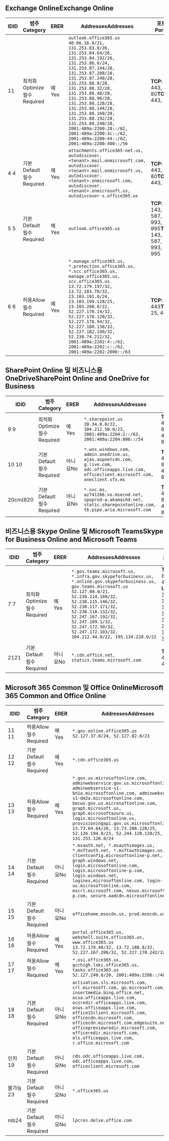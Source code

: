 <!--THIS FILE IS AUTOMATICALLY GENERATED. MANUAL CHANGES WILL BE OVERWRITTEN.-->
<!--Please contact the Office 365 Endpoints team with any questions.-->
<!--USGovGCCHigh endpoints version 2020010200-->
<!--File generated 2020-01-02 11:00:11.2921-->

## <a name="exchange-online"></a><span data-ttu-id="89fda-101">Exchange Online</span><span class="sxs-lookup"><span data-stu-id="89fda-101">Exchange Online</span></span>

<span data-ttu-id="89fda-102">ID</span><span class="sxs-lookup"><span data-stu-id="89fda-102">ID</span></span> | <span data-ttu-id="89fda-103">범주</span><span class="sxs-lookup"><span data-stu-id="89fda-103">Category</span></span> | <span data-ttu-id="89fda-104">ER</span><span class="sxs-lookup"><span data-stu-id="89fda-104">ER</span></span> | <span data-ttu-id="89fda-105">Addresses</span><span class="sxs-lookup"><span data-stu-id="89fda-105">Addresses</span></span> | <span data-ttu-id="89fda-106">포트</span><span class="sxs-lookup"><span data-stu-id="89fda-106">Ports</span></span>
-- | -------------------- | --- | ------------------------------------------------------------------------------------------------------------------------------------------------------------------------------------------------------------------------------------------------------------------------------------------------------------------------------------------------------------------------------------------------------------------------------------------------ | -------------------------------
<span data-ttu-id="89fda-107">1</span><span class="sxs-lookup"><span data-stu-id="89fda-107">1</span></span> | <span data-ttu-id="89fda-108">최적화</span><span class="sxs-lookup"><span data-stu-id="89fda-108">Optimize</span></span><BR><span data-ttu-id="89fda-109">필수</span><span class="sxs-lookup"><span data-stu-id="89fda-109">Required</span></span> | <span data-ttu-id="89fda-110">예</span><span class="sxs-lookup"><span data-stu-id="89fda-110">Yes</span></span> | `outlook.office365.us`<BR>`40.66.16.0/21, 131.253.83.0/26, 131.253.84.64/26, 131.253.84.192/26, 131.253.86.0/24, 131.253.87.144/28, 131.253.87.208/28, 131.253.87.240/28, 131.253.88.0/28, 131.253.88.32/28, 131.253.88.48/28, 131.253.88.96/28, 131.253.88.128/28, 131.253.88.144/28, 131.253.88.160/28, 131.253.88.192/28, 131.253.88.240/28, 2001:489a:2200:28::/62, 2001:489a:2200:3c::/62, 2001:489a:2200:44::/62, 2001:489a:2200:400::/56` | <span data-ttu-id="89fda-111">**TCP:** 443, 80</span><span class="sxs-lookup"><span data-stu-id="89fda-111">**TCP:** 443, 80</span></span>
<span data-ttu-id="89fda-112">4 </span><span class="sxs-lookup"><span data-stu-id="89fda-112">4</span></span> | <span data-ttu-id="89fda-113">기본</span><span class="sxs-lookup"><span data-stu-id="89fda-113">Default</span></span><BR><span data-ttu-id="89fda-114">필수</span><span class="sxs-lookup"><span data-stu-id="89fda-114">Required</span></span> | <span data-ttu-id="89fda-115">예</span><span class="sxs-lookup"><span data-stu-id="89fda-115">Yes</span></span> | `attachments.office365-net.us, autodiscover.<tenant>.mail.onmicrosoft.com, autodiscover.<tenant>.mail.onmicrosoft.us, autodiscover.<tenant>.onmicrosoft.com, autodiscover.<tenant>.onmicrosoft.us, autodiscover-s.office365.us` | <span data-ttu-id="89fda-116">**TCP:** 443, 80</span><span class="sxs-lookup"><span data-stu-id="89fda-116">**TCP:** 443, 80</span></span>
<span data-ttu-id="89fda-117">5 </span><span class="sxs-lookup"><span data-stu-id="89fda-117">5</span></span> | <span data-ttu-id="89fda-118">기본</span><span class="sxs-lookup"><span data-stu-id="89fda-118">Default</span></span><BR><span data-ttu-id="89fda-119">필수</span><span class="sxs-lookup"><span data-stu-id="89fda-119">Required</span></span> | <span data-ttu-id="89fda-120">예</span><span class="sxs-lookup"><span data-stu-id="89fda-120">Yes</span></span> | `outlook.office365.us` | <span data-ttu-id="89fda-121">**TCP:** 143, 25, 587, 993, 995</span><span class="sxs-lookup"><span data-stu-id="89fda-121">**TCP:** 143, 25, 587, 993, 995</span></span>
<span data-ttu-id="89fda-122">6 </span><span class="sxs-lookup"><span data-stu-id="89fda-122">6</span></span> | <span data-ttu-id="89fda-123">허용</span><span class="sxs-lookup"><span data-stu-id="89fda-123">Allow</span></span><BR><span data-ttu-id="89fda-124">필수</span><span class="sxs-lookup"><span data-stu-id="89fda-124">Required</span></span> | <span data-ttu-id="89fda-125">예</span><span class="sxs-lookup"><span data-stu-id="89fda-125">Yes</span></span> | `*.manage.office365.us, *.protection.office365.us, *.scc.office365.us, manage.office365.us, scc.office365.us`<BR>`13.72.179.197/32, 13.72.183.70/32, 23.103.191.0/24, 23.103.199.128/25, 23.103.208.0/22, 52.227.170.14/32, 52.227.170.120/32, 52.227.178.94/32, 52.227.180.138/32, 52.227.182.149/32, 52.238.74.212/32, 2001:489a:2202:4::/62, 2001:489a:2202:c::/62, 2001:489a:2202:2000::/63` | <span data-ttu-id="89fda-126">**TCP:** 25, 443</span><span class="sxs-lookup"><span data-stu-id="89fda-126">**TCP:** 25, 443</span></span>

## <a name="sharepoint-online-and-onedrive-for-business"></a><span data-ttu-id="89fda-127">SharePoint Online 및 비즈니스용 OneDrive</span><span class="sxs-lookup"><span data-stu-id="89fda-127">SharePoint Online and OneDrive for Business</span></span>

<span data-ttu-id="89fda-128">ID</span><span class="sxs-lookup"><span data-stu-id="89fda-128">ID</span></span> | <span data-ttu-id="89fda-129">범주</span><span class="sxs-lookup"><span data-stu-id="89fda-129">Category</span></span> | <span data-ttu-id="89fda-130">ER</span><span class="sxs-lookup"><span data-stu-id="89fda-130">ER</span></span> | <span data-ttu-id="89fda-131">Addresses</span><span class="sxs-lookup"><span data-stu-id="89fda-131">Addresses</span></span> | <span data-ttu-id="89fda-132">포트</span><span class="sxs-lookup"><span data-stu-id="89fda-132">Ports</span></span>
-- | -------------------- | --- | --------------------------------------------------------------------------------------------------------------------------------------------- | ----------------
<span data-ttu-id="89fda-133">9 </span><span class="sxs-lookup"><span data-stu-id="89fda-133">9</span></span> | <span data-ttu-id="89fda-134">최적화</span><span class="sxs-lookup"><span data-stu-id="89fda-134">Optimize</span></span><BR><span data-ttu-id="89fda-135">필수</span><span class="sxs-lookup"><span data-stu-id="89fda-135">Required</span></span> | <span data-ttu-id="89fda-136">예</span><span class="sxs-lookup"><span data-stu-id="89fda-136">Yes</span></span> | `*.sharepoint.us`<BR>`20.34.8.0/22, 104.212.50.0/23, 2001:489a:2204:2::/63, 2001:489a:2204:800::/54` | <span data-ttu-id="89fda-137">**TCP:** 443, 80</span><span class="sxs-lookup"><span data-stu-id="89fda-137">**TCP:** 443, 80</span></span>
<span data-ttu-id="89fda-138">10 </span><span class="sxs-lookup"><span data-stu-id="89fda-138">10</span></span> | <span data-ttu-id="89fda-139">기본</span><span class="sxs-lookup"><span data-stu-id="89fda-139">Default</span></span><BR><span data-ttu-id="89fda-140">필수</span><span class="sxs-lookup"><span data-stu-id="89fda-140">Required</span></span> | <span data-ttu-id="89fda-141">아니요</span><span class="sxs-lookup"><span data-stu-id="89fda-141">No</span></span> | `*.wns.windows.com, admin.onedrive.us, ajax.aspnetcdn.com, g.live.com, odc.officeapps.live.com, officeclient.microsoft.com, oneclient.sfx.ms` | <span data-ttu-id="89fda-142">**TCP:** 443, 80</span><span class="sxs-lookup"><span data-stu-id="89fda-142">**TCP:** 443, 80</span></span>
<span data-ttu-id="89fda-143">20cm(8</span><span class="sxs-lookup"><span data-stu-id="89fda-143">20</span></span> | <span data-ttu-id="89fda-144">기본</span><span class="sxs-lookup"><span data-stu-id="89fda-144">Default</span></span><BR><span data-ttu-id="89fda-145">필수</span><span class="sxs-lookup"><span data-stu-id="89fda-145">Required</span></span> | <span data-ttu-id="89fda-146">아니요</span><span class="sxs-lookup"><span data-stu-id="89fda-146">No</span></span> | `*.svc.ms, az741266.vo.msecnd.net, spoprod-a.akamaihd.net, static.sharepointonline.com, tb.pipe.aria.microsoft.com` | <span data-ttu-id="89fda-147">**TCP:** 443, 80</span><span class="sxs-lookup"><span data-stu-id="89fda-147">**TCP:** 443, 80</span></span>

## <a name="skype-for-business-online-and-microsoft-teams"></a><span data-ttu-id="89fda-148">비즈니스용 Skype Online 및 Microsoft Teams</span><span class="sxs-lookup"><span data-stu-id="89fda-148">Skype for Business Online and Microsoft Teams</span></span>

<span data-ttu-id="89fda-149">ID</span><span class="sxs-lookup"><span data-stu-id="89fda-149">ID</span></span> | <span data-ttu-id="89fda-150">범주</span><span class="sxs-lookup"><span data-stu-id="89fda-150">Category</span></span> | <span data-ttu-id="89fda-151">ER</span><span class="sxs-lookup"><span data-stu-id="89fda-151">ER</span></span> | <span data-ttu-id="89fda-152">Addresses</span><span class="sxs-lookup"><span data-stu-id="89fda-152">Addresses</span></span> | <span data-ttu-id="89fda-153">포트</span><span class="sxs-lookup"><span data-stu-id="89fda-153">Ports</span></span>
-- | -------------------- | --- | --------------------------------------------------------------------------------------------------------------------------------------------------------------------------------------------------------------------------------------------------------------------------------------------------------------------------------- | ---------------------------------------------------
<span data-ttu-id="89fda-154">7 </span><span class="sxs-lookup"><span data-stu-id="89fda-154">7</span></span> | <span data-ttu-id="89fda-155">최적화</span><span class="sxs-lookup"><span data-stu-id="89fda-155">Optimize</span></span><BR><span data-ttu-id="89fda-156">필수</span><span class="sxs-lookup"><span data-stu-id="89fda-156">Required</span></span> | <span data-ttu-id="89fda-157">예</span><span class="sxs-lookup"><span data-stu-id="89fda-157">Yes</span></span> | `*.gov.teams.microsoft.us, *.infra.gov.skypeforbusiness.us, *.online.gov.skypeforbusiness.us, gov.teams.microsoft.us`<BR>`52.127.88.0/21, 52.238.114.160/32, 52.238.115.146/32, 52.238.117.171/32, 52.238.118.132/32, 52.247.167.192/32, 52.247.169.1/32, 52.247.172.50/32, 52.247.172.103/32, 104.212.44.0/22, 195.134.228.0/22` | <span data-ttu-id="89fda-158">**TCP:** 443, 80</span><span class="sxs-lookup"><span data-stu-id="89fda-158">**TCP:** 443, 80</span></span><BR><span data-ttu-id="89fda-159">**UDP:** 3478, 3479, 3480, 3481</span><span class="sxs-lookup"><span data-stu-id="89fda-159">**UDP:** 3478, 3479, 3480, 3481</span></span>
<span data-ttu-id="89fda-160">21</span><span class="sxs-lookup"><span data-stu-id="89fda-160">21</span></span> | <span data-ttu-id="89fda-161">기본</span><span class="sxs-lookup"><span data-stu-id="89fda-161">Default</span></span><BR><span data-ttu-id="89fda-162">필수</span><span class="sxs-lookup"><span data-stu-id="89fda-162">Required</span></span> | <span data-ttu-id="89fda-163">아니요</span><span class="sxs-lookup"><span data-stu-id="89fda-163">No</span></span> | `*.cdn.office.net, statics.teams.microsoft.com` | <span data-ttu-id="89fda-164">**TCP:** 443</span><span class="sxs-lookup"><span data-stu-id="89fda-164">**TCP:** 443</span></span>

## <a name="microsoft-365-common-and-office-online"></a><span data-ttu-id="89fda-165">Microsoft 365 Common 및 Office Online</span><span class="sxs-lookup"><span data-stu-id="89fda-165">Microsoft 365 Common and Office Online</span></span>

<span data-ttu-id="89fda-166">ID</span><span class="sxs-lookup"><span data-stu-id="89fda-166">ID</span></span> | <span data-ttu-id="89fda-167">범주</span><span class="sxs-lookup"><span data-stu-id="89fda-167">Category</span></span> | <span data-ttu-id="89fda-168">ER</span><span class="sxs-lookup"><span data-stu-id="89fda-168">ER</span></span> | <span data-ttu-id="89fda-169">Addresses</span><span class="sxs-lookup"><span data-stu-id="89fda-169">Addresses</span></span> | <span data-ttu-id="89fda-170">포트</span><span class="sxs-lookup"><span data-stu-id="89fda-170">Ports</span></span>
-- | ------------------- | --- | --------------------------------------------------------------------------------------------------------------------------------------------------------------------------------------------------------------------------------------------------------------------------------------------------------------------------------------------------------------------------------------------------------------------- | ----------------
<span data-ttu-id="89fda-171">11 </span><span class="sxs-lookup"><span data-stu-id="89fda-171">11</span></span> | <span data-ttu-id="89fda-172">허용</span><span class="sxs-lookup"><span data-stu-id="89fda-172">Allow</span></span><BR><span data-ttu-id="89fda-173">필수</span><span class="sxs-lookup"><span data-stu-id="89fda-173">Required</span></span> | <span data-ttu-id="89fda-174">예</span><span class="sxs-lookup"><span data-stu-id="89fda-174">Yes</span></span> | `*.gov.online.office365.us`<BR>`52.127.37.0/24, 52.127.82.0/23` | <span data-ttu-id="89fda-175">**TCP:** 443</span><span class="sxs-lookup"><span data-stu-id="89fda-175">**TCP:** 443</span></span>
<span data-ttu-id="89fda-176">12 </span><span class="sxs-lookup"><span data-stu-id="89fda-176">12</span></span> | <span data-ttu-id="89fda-177">기본</span><span class="sxs-lookup"><span data-stu-id="89fda-177">Default</span></span><BR><span data-ttu-id="89fda-178">필수</span><span class="sxs-lookup"><span data-stu-id="89fda-178">Required</span></span> | <span data-ttu-id="89fda-179">예</span><span class="sxs-lookup"><span data-stu-id="89fda-179">Yes</span></span> | `*.cdn.office365.us` | <span data-ttu-id="89fda-180">**TCP:** 443</span><span class="sxs-lookup"><span data-stu-id="89fda-180">**TCP:** 443</span></span>
<span data-ttu-id="89fda-181">13 </span><span class="sxs-lookup"><span data-stu-id="89fda-181">13</span></span> | <span data-ttu-id="89fda-182">허용</span><span class="sxs-lookup"><span data-stu-id="89fda-182">Allow</span></span><BR><span data-ttu-id="89fda-183">필수</span><span class="sxs-lookup"><span data-stu-id="89fda-183">Required</span></span> | <span data-ttu-id="89fda-184">예</span><span class="sxs-lookup"><span data-stu-id="89fda-184">Yes</span></span> | `*.gov.us.microsoftonline.com, adminwebservice.gov.us.microsoftonline.com, adminwebservice-s1-bn1a.microsoftonline.com, adminwebservice-s1-dm2a.microsoftonline.com, becws.gov.us.microsoftonline.com, graph.microsoft.us, graph.microsoftazure.us, login.microsoftonline.us, provisioningapi.gov.us.microsoftonline.com`<BR>`13.73.64.64/26, 13.73.208.128/25, 52.126.194.0/23, 52.244.120.128/25, 131.253.120.0/24` | <span data-ttu-id="89fda-185">**TCP:** 443</span><span class="sxs-lookup"><span data-stu-id="89fda-185">**TCP:** 443</span></span>
<span data-ttu-id="89fda-186">14 </span><span class="sxs-lookup"><span data-stu-id="89fda-186">14</span></span> | <span data-ttu-id="89fda-187">기본</span><span class="sxs-lookup"><span data-stu-id="89fda-187">Default</span></span><BR><span data-ttu-id="89fda-188">필수</span><span class="sxs-lookup"><span data-stu-id="89fda-188">Required</span></span> | <span data-ttu-id="89fda-189">아니요</span><span class="sxs-lookup"><span data-stu-id="89fda-189">No</span></span> | `*.msauth.net, *.msauthimages.us, *.msftauth.net, *.msftauthimages.us, clientconfig.microsoftonline-p.net, graph.windows.net, login.microsoftonline.com, login.microsoftonline-p.com, login.windows.net, loginex.microsoftonline.com, login-us.microsoftonline.com, mscrl.microsoft.com, nexus.microsoftonline-p.com, secure.aadcdn.microsoftonline-p.com` | <span data-ttu-id="89fda-190">**TCP:** 443</span><span class="sxs-lookup"><span data-stu-id="89fda-190">**TCP:** 443</span></span>
<span data-ttu-id="89fda-191">15 </span><span class="sxs-lookup"><span data-stu-id="89fda-191">15</span></span> | <span data-ttu-id="89fda-192">기본</span><span class="sxs-lookup"><span data-stu-id="89fda-192">Default</span></span><BR><span data-ttu-id="89fda-193">필수</span><span class="sxs-lookup"><span data-stu-id="89fda-193">Required</span></span> | <span data-ttu-id="89fda-194">아니요</span><span class="sxs-lookup"><span data-stu-id="89fda-194">No</span></span> | `officehome.msocdn.us, prod.msocdn.us` | <span data-ttu-id="89fda-195">**TCP:** 443, 80</span><span class="sxs-lookup"><span data-stu-id="89fda-195">**TCP:** 443, 80</span></span>
<span data-ttu-id="89fda-196">16 </span><span class="sxs-lookup"><span data-stu-id="89fda-196">16</span></span> | <span data-ttu-id="89fda-197">허용</span><span class="sxs-lookup"><span data-stu-id="89fda-197">Allow</span></span><BR><span data-ttu-id="89fda-198">필수</span><span class="sxs-lookup"><span data-stu-id="89fda-198">Required</span></span> | <span data-ttu-id="89fda-199">예</span><span class="sxs-lookup"><span data-stu-id="89fda-199">Yes</span></span> | `portal.office365.us, webshell.suite.office365.us, www.office365.us`<BR>`13.72.179.48/32, 13.72.188.8/32, 52.227.167.206/32, 52.227.170.242/32` | <span data-ttu-id="89fda-200">**TCP:** 443, 80</span><span class="sxs-lookup"><span data-stu-id="89fda-200">**TCP:** 443, 80</span></span>
<span data-ttu-id="89fda-201">17 </span><span class="sxs-lookup"><span data-stu-id="89fda-201">17</span></span> | <span data-ttu-id="89fda-202">허용</span><span class="sxs-lookup"><span data-stu-id="89fda-202">Allow</span></span><BR><span data-ttu-id="89fda-203">필수</span><span class="sxs-lookup"><span data-stu-id="89fda-203">Required</span></span> | <span data-ttu-id="89fda-204">예</span><span class="sxs-lookup"><span data-stu-id="89fda-204">Yes</span></span> | `*.osi.office365.us, gcchigh.loki.office365.us, tasks.office365.us`<BR>`52.127.240.0/20, 2001:489a:2206::/48` | <span data-ttu-id="89fda-205">**TCP:** 443</span><span class="sxs-lookup"><span data-stu-id="89fda-205">**TCP:** 443</span></span>
<span data-ttu-id="89fda-206">18 </span><span class="sxs-lookup"><span data-stu-id="89fda-206">18</span></span> | <span data-ttu-id="89fda-207">기본</span><span class="sxs-lookup"><span data-stu-id="89fda-207">Default</span></span><BR><span data-ttu-id="89fda-208">필수</span><span class="sxs-lookup"><span data-stu-id="89fda-208">Required</span></span> | <span data-ttu-id="89fda-209">아니요</span><span class="sxs-lookup"><span data-stu-id="89fda-209">No</span></span> | `activation.sls.microsoft.com, crl.microsoft.com, go.microsoft.com, insertmedia.bing.office.net, ocsa.officeapps.live.com, ocsredir.officeapps.live.com, ocws.officeapps.live.com, office15client.microsoft.com, officecdn.microsoft.com, officecdn.microsoft.com.edgesuite.net, officepreviewredir.microsoft.com, officeredir.microsoft.com, ols.officeapps.live.com, r.office.microsoft.com` | <span data-ttu-id="89fda-210">**TCP:** 443, 80</span><span class="sxs-lookup"><span data-stu-id="89fda-210">**TCP:** 443, 80</span></span>
<span data-ttu-id="89fda-211">인치</span><span class="sxs-lookup"><span data-stu-id="89fda-211">19</span></span> | <span data-ttu-id="89fda-212">기본</span><span class="sxs-lookup"><span data-stu-id="89fda-212">Default</span></span><BR><span data-ttu-id="89fda-213">필수</span><span class="sxs-lookup"><span data-stu-id="89fda-213">Required</span></span> | <span data-ttu-id="89fda-214">아니요</span><span class="sxs-lookup"><span data-stu-id="89fda-214">No</span></span> | `cdn.odc.officeapps.live.com, odc.officeapps.live.com, officeclient.microsoft.com` | <span data-ttu-id="89fda-215">**TCP:** 443, 80</span><span class="sxs-lookup"><span data-stu-id="89fda-215">**TCP:** 443, 80</span></span>
<span data-ttu-id="89fda-216">불가능</span><span class="sxs-lookup"><span data-stu-id="89fda-216">23</span></span> | <span data-ttu-id="89fda-217">기본</span><span class="sxs-lookup"><span data-stu-id="89fda-217">Default</span></span><BR><span data-ttu-id="89fda-218">필수</span><span class="sxs-lookup"><span data-stu-id="89fda-218">Required</span></span> | <span data-ttu-id="89fda-219">아니요</span><span class="sxs-lookup"><span data-stu-id="89fda-219">No</span></span> | `*.office365.us` | <span data-ttu-id="89fda-220">**TCP:** 443, 80</span><span class="sxs-lookup"><span data-stu-id="89fda-220">**TCP:** 443, 80</span></span>
<span data-ttu-id="89fda-221">mb</span><span class="sxs-lookup"><span data-stu-id="89fda-221">24</span></span> | <span data-ttu-id="89fda-222">기본</span><span class="sxs-lookup"><span data-stu-id="89fda-222">Default</span></span><BR><span data-ttu-id="89fda-223">필수</span><span class="sxs-lookup"><span data-stu-id="89fda-223">Required</span></span> | <span data-ttu-id="89fda-224">아니요</span><span class="sxs-lookup"><span data-stu-id="89fda-224">No</span></span> | `lpcres.delve.office.com` | <span data-ttu-id="89fda-225">**TCP:** 443</span><span class="sxs-lookup"><span data-stu-id="89fda-225">**TCP:** 443</span></span>
